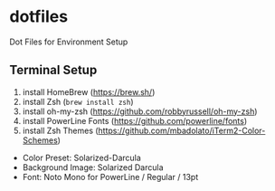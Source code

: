 # dotfiles
Dot Files for Environment Setup

## Terminal Setup
1. install HomeBrew (https://brew.sh/)
2. install Zsh (`brew install zsh`)
3. install oh-my-zsh (https://github.com/robbyrussell/oh-my-zsh)
4. install PowerLine Fonts (https://github.com/powerline/fonts)
5. install Zsh Themes (https://github.com/mbadolato/iTerm2-Color-Schemes)
  - Color Preset: Solarized-Darcula
  - Background Image: Solarized Darcula
  - Font: Noto Mono for PowerLine / Regular / 13pt
